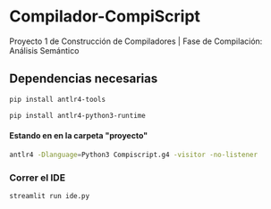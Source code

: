# Compilador-CompiScript
Proyecto 1 de Construcción de Compiladores | Fase de Compilación: Análisis Semántico

## Dependencias necesarias
```bash
pip install antlr4-tools
```

```bash
pip install antlr4-python3-runtime
```

#### Estando en en la carpeta "proyecto"

```bash
antlr4 -Dlanguage=Python3 Compiscript.g4 -visitor -no-listener
```

### Correr el IDE

```bash
streamlit run ide.py
```
